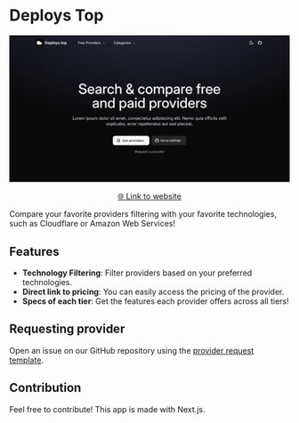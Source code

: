 # Deploys Top

![Home](./media/home.png)
<p align="center">
    <a href="https://deploys-top.vercel.app/">🌐 Link to website</a>
</p>

Compare your favorite providers filtering with your favorite technologies, such as Cloudflare or Amazon Web Services!

## Features

- **Technology Filtering**: Filter providers based on your preferred technologies.
- **Direct link to pricing**: You can easily access the pricing of the provider.
- **Specs of each tier**: Get the features each provider offers across all tiers!

## Requesting provider

Open an issue on our GitHub repository using the [provider request template](https://github.com/NoHaxito/deploys-top/issues/new?assignees=&labels=provider+request&projects=&template=request-provider.md&title=%5B%E2%9E%95%5D+Provider+Request).

## Contribution

Feel free to contribute! This app is made with Next.js.
